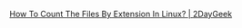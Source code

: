 
[How To Count The Files By Extension In Linux? | 2DayGeek](https://www.2daygeek.com/how-to-count-files-by-extension-in-linux/)
